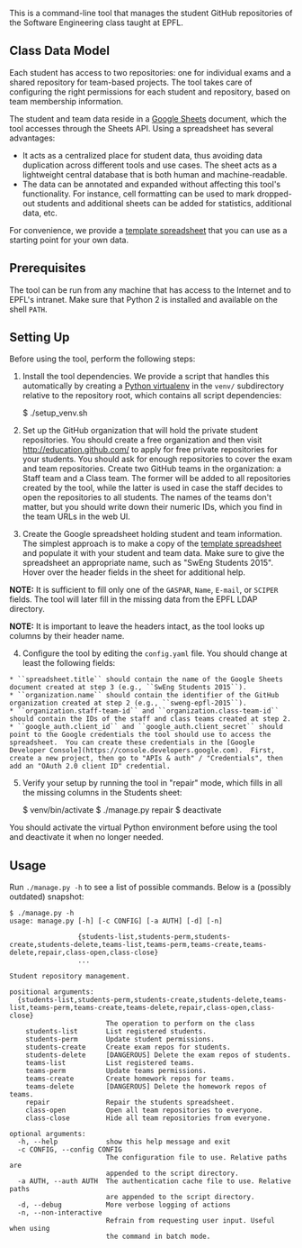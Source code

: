 This is a command-line tool that manages the student GitHub repositories of the Software Engineering class taught at EPFL.

## Class Data Model

Each student has access to two repositories: one for individual exams and a shared repository for team-based projects.  The tool takes care of configuring the right permissions for each student and repository, based on team membership information.

The student and team data reside in a [Google Sheets](https://docs.google.com/spreadsheets/) document, which the tool accesses through the Sheets API. Using a spreadsheet has several advantages:

  * It acts as a centralized place for student data, thus avoiding data duplication across different tools and use cases. The sheet acts as a lightweight central database that is both human and machine-readable.
  * The data can be annotated and expanded without affecting this tool's functionality.  For instance, cell formatting can be used to mark dropped-out students and additional sheets can be added for statistics, additional data, etc.

For convenience, we provide a [template spreadsheet][template] that you can use as a starting point for your own data.


## Prerequisites

The tool can be run from any machine that has access to the Internet and to EPFL's intranet.  Make sure that Python 2 is installed and available on the shell ``PATH``.


## Setting Up

Before using the tool, perform the following steps:

  1. Install the tool dependencies.  We provide a script that handles this automatically by creating a [Python virtualenv](http://docs.python-guide.org/en/latest/dev/virtualenvs/) in the ``venv/`` subdirectory relative to the repository root, which contains all script dependencies:

        $ ./setup_venv.sh

  2. Set up the GitHub organization that will hold the private student repositories.  You should create a free organization and then visit http://education.github.com/ to apply for free private repositories for your students.  You should ask for enough repositories to cover the exam and team repositories.  Create two GitHub teams in the organization: a Staff team and a Class team.  The former will be added to all repositories created by the tool, while the latter is used in case the staff decides to open the repositories to all students.  The names of the teams don't matter, but you should write down their numeric IDs, which you find in the team URLs in the web UI.

  3. Create the Google spreadsheet holding student and team information.  The simplest approach is to make a copy of the [template spreadsheet][template] and populate it with your student and team data.  Make sure to give the spreadsheet an appropriate name, such as "SwEng Students 2015".  Hover over the header fields in the sheet for additional help.

  **NOTE:** It is sufficient to fill only one of the ``GASPAR``, ``Name``, ``E-mail``, or ``SCIPER`` fields.  The tool will later fill in the missing data from the EPFL LDAP directory.

  **NOTE:** It is important to leave the headers intact, as the tool looks up columns by their header name.

  4. Configure the tool by editing the ``config.yaml`` file.  You should change at least the following fields:

    * ``spreadsheet.title`` should contain the name of the Google Sheets document created at step 3 (e.g., ``SwEng Students 2015``).
    * ``organization.name`` should contain the identifier of the GitHub organization created at step 2 (e.g., ``sweng-epfl-2015``).
    * ``organization.staff-team-id`` and ``organization.class-team-id`` should contain the IDs of the staff and class teams created at step 2.
    * ``google_auth.client_id`` and ``google_auth.client_secret`` should point to the Google credentials the tool should use to access the spreadsheet.  You can create these credentials in the [Google Developer Console](https://console.developers.google.com).  First, create a new project, then go to "APIs & auth" / "Credentials", then add an "OAuth 2.0 client ID" credential.

  5. Verify your setup by running the tool in "repair" mode, which fills in all the missing columns in the Students sheet:
      
        $ venv/bin/activate
        $ ./manage.py repair
        $ deactivate

  You should activate the virtual Python environment before using the tool and deactivate it when no longer needed.

## Usage

Run ``./manage.py -h`` to see a list of possible commands.  Below is a (possibly outdated) snapshot:

    $ ./manage.py -h
    usage: manage.py [-h] [-c CONFIG] [-a AUTH] [-d] [-n]
                     
                     {students-list,students-perm,students-create,students-delete,teams-list,teams-perm,teams-create,teams-delete,repair,class-open,class-close}
                     ...
    
    Student repository management.
    
    positional arguments:
      {students-list,students-perm,students-create,students-delete,teams-list,teams-perm,teams-create,teams-delete,repair,class-open,class-close}
                            The operation to perform on the class
        students-list       List registered students.
        students-perm       Update student permissions.
        students-create     Create exam repos for students.
        students-delete     [DANGEROUS] Delete the exam repos of students.
        teams-list          List registered teams.
        teams-perm          Update teams permissions.
        teams-create        Create homework repos for teams.
        teams-delete        [DANGEROUS] Delete the homework repos of teams.
        repair              Repair the students spreadsheet.
        class-open          Open all team repositories to everyone.
        class-close         Hide all team repositories from everyone.
    
    optional arguments:
      -h, --help            show this help message and exit
      -c CONFIG, --config CONFIG
                            The configuration file to use. Relative paths are
                            appended to the script directory.
      -a AUTH, --auth AUTH  The authentication cache file to use. Relative paths
                            are appended to the script directory.
      -d, --debug           More verbose logging of actions
      -n, --non-interactive
                            Refrain from requesting user input. Useful when using
                            the command in batch mode.


[template]: https://docs.google.com/spreadsheets/d/1lSOhkBQrs7RRY0a-IoyfQRqvfp2kWnB-XvMBX-omfUY/edit#gid=0
